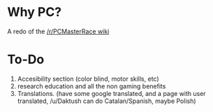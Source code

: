 Why PC?
========
A redo of the [/r/PCMasterRace wiki](http://www.reddit.com/r/pcmasterrace/wiki/guide)

To-Do
======

1. Accesibility section (color blind, motor skills, etc)
2. research education and all the non gaming benefits
3. Translations. (have some google translated, and a page with user translated, /u/Daktush can do Catalan/Spanish, maybe Polish)